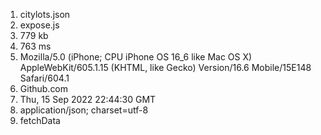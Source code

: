 1. citylots.json
2. expose.js
3. 779 kb
4. 763 ms
5. Mozilla/5.0 (iPhone; CPU iPhone OS 16_6 like Mac OS X) AppleWebKit/605.1.15 (KHTML, like Gecko) Version/16.6 Mobile/15E148 Safari/604.1
6. Github.com
7. Thu, 15 Sep 2022 22:44:30 GMT
8. application/json; charset=utf-8
9. fetchData
